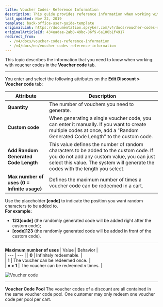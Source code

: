 ```yaml
---
title: Voucher Codes- Reference Information
description: This guide provides reference information when working with voucher codes in the Back Office.
last_updated: Nov 22, 2019
template: back-office-user-guide-template
originalLink: https://documentation.spryker.com/v4/docs/voucher-codes-reference-information
originalArticleId: 434eadae-2ab8-49bc-86f9-6a100b1f4917
redirect_from:
  - /v4/docs/voucher-codes-reference-information
  - /v4/docs/en/voucher-codes-reference-information
---
```


This topic describes the information that you need to know when working with voucher codes in the **Voucher code** tab.
***
You enter and select the following attributes on the **Edit Discount > Voucher code** tab:

| Attribute | Description |  
| --- | --- |
| **Quantity** | The number of vouchers you need to generate. |  
| **Custom code** | When generating a single voucher code, you can enter it manually. If you want to create multiple codes at once, add a "Random Generated Code Length" to the custom code.|  
| **Add Random Generated Code Length** | This value defines the number of random characters to be added to the custom code. If you do not add any custom value, you can just select this value. The system will generate the codes with the length you select. |  
| **Max number of uses (0 = Infinite usage)** | Defines the maximum number of times a voucher code can be redeemed in a cart. |  

Use the placeholder **[code]** to indicate the position you want random characters to be added to. 
<br>**For example:**
   * **123[code]** (the randomly generated code will be added right after the custom code);
   *  **[code]123** (the randomly generated code will be added in front of the custom code).
***
**Maximum number of uses**
| Value | Behavior |  
| --- | --- | 
| **0** | Infinitely redeemable. |  
| **1** | The voucher can be redeemed once. |  
| **n > 1** | The voucher can be redeemed _n_ times. |  

![Voucher code](https://spryker.s3.eu-central-1.amazonaws.com/docs/User+Guides/Back+Office+User+Guides/Discount/Voucher+Codes:+Reference+Information/voucher-code.png) 

***
**Voucher Code Pool**
The voucher codes of a discount are all contained in the same voucher code pool. One customer may only redeem one voucher code per pool per cart.
